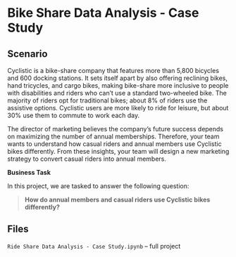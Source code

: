 # Bike Share Data Analysis - Case Study

## Scenario

Cyclistic is a bike-share company that features more than 5,800 bicycles and 600 docking stations. It sets itself apart by also offering reclining bikes, hand tricycles, and cargo bikes, making bike-share more inclusive to people with disabilities and riders who can’t use a standard two-wheeled bike. The majority of riders opt for traditional bikes; about 8% of riders use the assistive options. Cyclistic users are more likely to ride for leisure, but about 30% use them to commute to work each day.

The director of marketing believes the company’s future success depends on maximizing the number of annual memberships. Therefore, your team wants to understand how casual riders and annual members use Cyclistic bikes differently. From these insights, your team will design a new marketing strategy to convert casual riders into annual members.

**Business Task**

In this project, we are tasked to answer the following question:  
> **How do annual members and casual riders use Cyclistic bikes differently?**

## Files

`Ride Share Data Analysis - Case Study.ipynb` – full project
